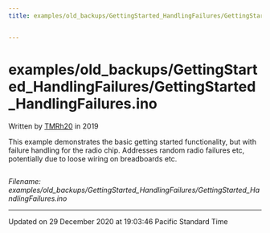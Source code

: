 ```yaml
---
title: examples/old_backups/GettingStarted_HandlingFailures/GettingStarted_HandlingFailures.ino


---
```


# examples/old_backups/GettingStarted_HandlingFailures/GettingStarted_HandlingFailures.ino


Written by [TMRh20](http://github.com/TMRh20) in 2019

This example demonstrates the basic getting started functionality, but with failure handling for the radio chip. Addresses random radio failures etc, potentially due to loose wiring on breadboards etc. 

```cpp
```

_Filename: examples/old_backups/GettingStarted_HandlingFailures/GettingStarted_HandlingFailures.ino_

-------------------------------

Updated on 29 December 2020 at 19:03:46 Pacific Standard Time
